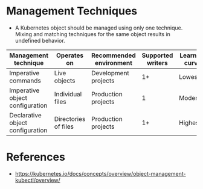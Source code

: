 # Management Techniques
* A Kubernetes object should be managed using only one technique. Mixing and matching techniques for the same object results in undefined behavior.

Management technique|Operates on|Recommended environment|Supported writers|Learning curve
--------------------|-----------|-----------------------|-----------------|--------------
Imperative commands|Live objects|Development projects|1+|Lowest
Imperative object configuration|Individual files|Production projects|1|Moderate
Declarative object configuration|Directories of files|Production projects|1+|Highest
# References
* https://kubernetes.io/docs/concepts/overview/object-management-kubectl/overview/
